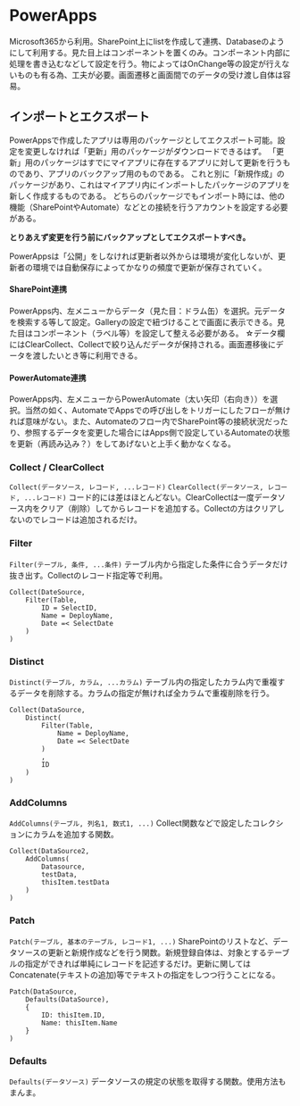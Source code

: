 # PowerApps

Microsoft365から利用。SharePoint上にlistを作成して連携、Databaseのようにして利用する。見た目上はコンポーネントを置くのみ。コンポーネント内部に処理を書き込むなどして設定を行う。物によってはOnChange等の設定が行えないものも有る為、工夫が必要。画面遷移と画面間でのデータの受け渡し自体は容易。

## インポートとエクスポート

PowerAppsで作成したアプリは専用のパッケージとしてエクスポート可能。設定を変更しなければ「更新」用のパッケージがダウンロードできるはず。
「更新」用のパッケージはすでにマイアプリに存在するアプリに対して更新を行うものであり、アプリのバックアップ用のものである。
これと別に「新規作成」のパッケージがあり、これはマイアプリ内にインポートしたパッケージのアプリを新しく作成するものである。
どちらのパッケージでもインポート時には、他の機能（SharePointやAutomate）などとの接続を行うアカウントを設定する必要がある。

__とりあえず変更を行う前にバックアップとしてエクスポートすべき。__

PowerAppsは「公開」をしなければ更新者以外からは環境が変化しないが、更新者の環境では自動保存によってかなりの頻度で更新が保存されていく。

#### SharePoint連携

PowerApps内、左メニューからデータ（見た目：ドラム缶）を選択。元データを検索する等して設定。Galleryの設定で紐づけることで画面に表示できる。見た目はコンポーネント（ラベル等）を設定して整える必要がある。
☆データ欄にはClearCollect、Collectで絞り込んだデータが保持される。画面遷移後にデータを渡したいとき等に利用できる。

#### PowerAutomate連携

PowerApps内、左メニューからPowerAutomate（太い矢印（右向き））を選択。当然の如く、AutomateでAppsでの呼び出しをトリガーにしたフローが無ければ意味がない。また、Automateのフロー内でSharePoint等の接続状況だったり、参照するデータを変更した場合にはApps側で設定しているAutomateの状態を更新（再読み込み？）をしてあげないと上手く動かなくなる。

### Collect / ClearCollect

`Collect(データソース, レコード, ...レコード)` `ClearCollect(データソース, レコード, ...レコード)` コード的には差はほとんどない。ClearCollectは一度データソース内をクリア（削除）してからレコードを追加する。Collectの方はクリアしないのでレコードは追加されるだけ。

### Filter

`Filter(テーブル, 条件, ...条件)` テーブル内から指定した条件に合うデータだけ抜き出す。Collectのレコード指定等で利用。

```
Collect(DateSource,
    Filter(Table,
        ID = SelectID,
        Name = DeployName,
        Date =< SelectDate
    )
)
```

### Distinct

`Distinct(テーブル, カラム, ...カラム)` テーブル内の指定したカラム内で重複するデータを削除する。カラムの指定が無ければ全カラムで重複削除を行う。

```
Collect(DataSource,
    Distinct(
        Filter(Table,
            Name = DeployName,
            Date =< SelectDate
        )
        ,
        ID
    )
)
```

### AddColumns

`AddColumns(テーブル, 列名1, 数式1, ...)` Collect関数などで設定したコレクションにカラムを追加する関数。

```
Collect(DataSource2,
    AddColumns(
        Datasource,
        testData,
        thisItem.testData
    )
)
```

### Patch

`Patch(テーブル, 基本のテーブル, レコード1, ...)` SharePointのリストなど、データソースの更新と新規作成などを行う関数。新規登録自体は、対象とするテーブルの指定ができれば単純にレコードを記述するだけ。更新に関してはConcatenate(テキストの追加)等でテキストの指定をしつつ行うことになる。

```
Patch(DataSource,
    Defaults(DataSource),
    {
        ID: thisItem.ID,
        Name: thisItem.Name
    }
)
```

### Defaults

`Defaults(データソース)` データソースの規定の状態を取得する関数。使用方法もまんま。